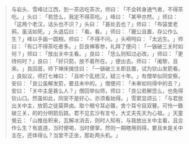> 与岩头、雪峰过江西，到一茶店吃茶次，师曰：​「不会转身通气者，不得茶吃。​」头曰：​「若恁么，我定不得茶吃。​」峰曰：​「某甲亦然。​」师曰：​「这两个老汉，话头也不识？​」头曰：​「甚处去也？​」师曰：​「布袋里老鸦，虽活如死。​」头退后曰：​「看。看。​」师曰：​「奯公且置，存公作么生？​」峰以手画一圆相，师曰：​「不得不问。​」头嗬呵曰：​「太远生。​」师曰：​「有口不得茶吃者多。​」巨良禅客参，礼拜了便问：​「一镞破三关时如何？​」师曰：​「放出关中主看。​」良曰：​「恁么则知过必改。​」师曰：​「更待何时？​」良曰：​「好只箭，放不着所在。​」便出去。师曰：​「阇黎，且来。​」良回首，师下禅床擒住曰：​「一镞破三关即且置，试为钦山发箭看。​」良拟议，师打七棒曰：​「且听个乱统汉，疑三十年。​」有僧举似同安察，安曰：​「良公虽解发箭，要且未中的。​」僧便问：​「未审如何得中的去？​」安曰：​「关中主是甚么人？​」僧回举似师，师曰：​「良公若解恁么，也免得钦山口。然虽如此，同安不是好心，亦须看始得。​」雪窦显颂云：​「与君放出关中主，放箭之徒莫莽卤。取个眼兮耳必聾，舍个耳兮目双瞽。可怜一鏃破三关，的的分明箭后路。君不见玄沙有言兮，大丈夫先天为心祖。​」天童覺云：​「山推岳积来，瓦解冰消去，则时人知有，与我放出关中主看，且合作么生？有底道，当时便喝，当时便掌。然则一期瞎用则得，要且未是关中主在，还体得么？当堂不正坐，那赴两头机。​」


